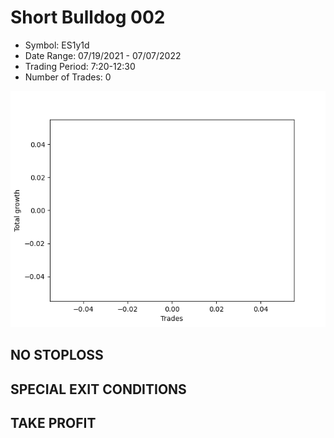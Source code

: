 # Short Bulldog 002 
- Symbol: ES1y1d
- Date Range: 07/19/2021 - 07/07/2022
- Trading Period: 7:20-12:30
- Number of Trades: 0

![Plot](ShortBulldog002ES1y1d.png)
## NO STOPLOSS









## SPECIAL EXIT CONDITIONS 


## TAKE PROFIT










